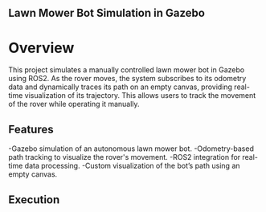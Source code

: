 ## Lawn Mower Bot Simulation in Gazebo
# Overview
This project simulates a manually controlled lawn mower bot in Gazebo using ROS2. As the rover moves, the system subscribes to its odometry data and dynamically traces its path on an empty canvas, providing real-time visualization of its trajectory. This allows users to track the movement of the rover while operating it manually.
## Features
 -Gazebo simulation of an autonomous lawn mower bot.
 -Odometry-based path tracking to visualize the rover's movement.
 -ROS2 integration for real-time data processing.
 -Custom visualization of the bot’s path using an empty canvas.

 ## Execution
 
